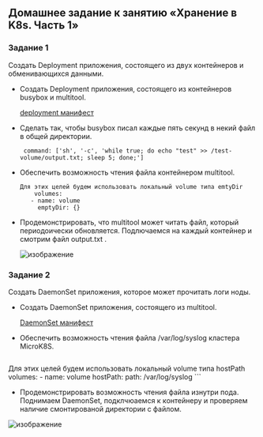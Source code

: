 ## Домашнее задание к занятию «Хранение в K8s. Часть 1»

### Задание 1
Создать Deployment приложения, состоящего из двух контейнеров и обменивающихся данными.

 - Создать Deployment приложения, состоящего из контейнеров busybox и multitool.

   [deployment манифест](deploy-1.yaml)
   
 - Сделать так, чтобы busybox писал каждые пять секунд в некий файл в общей директории.

   ``` command: ['sh', '-c', 'while true; do echo "test" >> /test-volume/output.txt; sleep 5; done;']```

 - Обеспечить возможность чтения файла контейнером multitool.

   ```
   Для этих целей будем использовать локальный volume типа emtyDir
       volumes:
      - name: volume
        emptyDir: {}
   ```
   

 - Продемонстрировать, что multitool может читать файл, который периодоически обновляется.
   Подлючаемся на каждый контейнер и смотрим файл output.txt .

   ![изображение](https://github.com/user-attachments/assets/f4dbeafd-1be2-4400-a237-3029c87d145f)

 ### Задание 2
 Создать DaemonSet приложения, которое может прочитать логи ноды.

   - Создать DaemonSet приложения, состоящего из multitool.

      [DaemonSet манифест](deploy-2.yaml)
     
   - Обеспечить возможность чтения файла /var/log/syslog кластера MicroK8S.
       ```
   Для этих целей будем использовать локальный volume типа hostPath
       volumes:
      - name: volume
        hostPath: 
           path: /var/log/syslog
       ```
   - Продемонстрировать возможность чтения файла изнутри пода.
  Поднимаем DaemonSet, подклчюаемся к контейнеру и проверяем наличие смонтированой директории с файлом.
   
  ![изображение](https://github.com/user-attachments/assets/644cfa91-78dc-4b87-bff2-95b9e37d8e7d)

